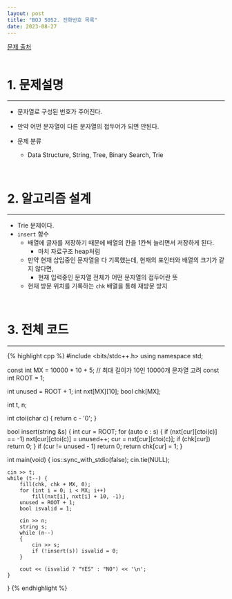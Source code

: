 ```yaml
---
layout: post
title: "BOJ 5052. 전화번호 목록"
date: 2023-08-27
---
```


[문제 출처](https://www.acmicpc.net/problem/5052) <br/><br/>

# 1. 문제설명
<hr>

- 문자열로 구성된 번호가 주어진다.
- 만약 어떤 문자열이 다른 문자열의 접두어가 되면 안된다.


- 문제 분류
  - Data Structure, String, Tree, Binary Search, Trie


<br/>

# 2. 알고리즘 설계
<hr>

- Trie 문제이다.
- `insert` 함수
  - 배열에 글자를 저장하기 때문에 배열의 칸을 1칸씩 늘리면서 저장하게 된다.
    - 마치 자료구조 heap처럼
  - 만약 현재 삽입중인 문자열을 다 기록했는데, 현재의 포인터와 배열의 크기가 같지 않다면,
    - 현재 입력중인 문자열 전체가 어떤 문자열의 접두어란 뜻
  - 현재 방문 위치를 기록하는 `chk` 배열을 통해 재방문 방지



<br/>

# 3. 전체 코드
<hr>

{% highlight cpp %}
#include <bits/stdc++.h>
using namespace std;

const int MX = 10000 * 10 + 5; // 최대 길이가 10인 10000개 문자열 고려
const int ROOT = 1;

int unused = ROOT + 1;
int nxt[MX][10];
bool chk[MX];

int t, n;

int ctoi(char c) { return c - '0'; }

bool insert(string &s) {
	int cur = ROOT;
	for (auto c : s) {
		if (nxt[cur][ctoi(c)] == -1)
			nxt[cur][ctoi(c)] = unused++;
		cur = nxt[cur][ctoi(c)];
		if (chk[cur]) return 0;
	}
	if (cur != unused - 1) return 0;
	return chk[cur] = 1;
}

int main(void)
{
	ios::sync_with_stdio(false);
	cin.tie(NULL);

	cin >> t;
	while (t--) {
		fill(chk, chk + MX, 0);
		for (int i = 0; i < MX; i++)
			fill(nxt[i], nxt[i] + 10, -1);
		unused = ROOT + 1;
		bool isvalid = 1;

		cin >> n;
		string s;
		while (n--)
		{
			cin >> s;
			if (!insert(s)) isvalid = 0;
		}

		cout << (isvalid ? "YES" : "NO") << '\n';
	}
}
{% endhighlight %}